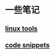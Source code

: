 # 一些笔记 

## [linux tools](./docs/linux-tools/README.md)

## [code snippets](./docs/code-snippets/README.md)
